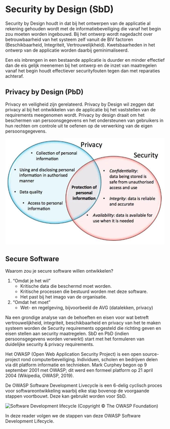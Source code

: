 # Security by Design (SbD)

Security by Design houdt in dat bij het ontwerpen van de applicatie al rekening gehouden wordt met de informatiebeveiliging die vanaf het begin zou moeten worden ingebouwd. Bij het ontwerp wordt nagedacht over betrouwbaarheid van het systeem zelf vanuit de BIV factoren (Beschikbaarheid, Integriteit, Vertrouwelijkheid). Kwetsbaarheden in het ontwerp van de applicatie worden daarbij geminimaliseerd.

Een eis inbrengen in een bestaande applicatie is duurder en minder effectief dan de eis gelijk meenemen bij het ontwerp en de inzet van maatregelen vanaf het begin houdt effectiever securityfouten tegen dan met reparaties achteraf. 

## Privacy by Design (PbD)

Privacy en veiligheid zijn gerelateerd. Privacy by Design wil zeggen dat privacy al bij het ontwikkelen van de applicatie bij het vaststellen van de requirements meegenomen wordt. Privacy by design draait om het beschermen van persoonsgegevens en het ondersteunen van gebruikers in hun rechten om controle uit te oefenen op de verwerking van de eigen persoonsgegevens.

![(Information Security vs Privacy, are the Lines Blurring?, 2019)](../.gitbook/assets/E_l8S-yWEAE7uwm.jpg)

## Secure Software

Waarom zou je secure software willen ontwikkelen?

1. “Omdat je het wil”
   * Kritische data die beschermd moet worden. 
   * Kritische processen die bestuurd worden met deze software. 
   * Het past bij het imago van de organisatie.
2. “Omdat het moet”
   * Wet- en regelgeving, bijvoorbeeld de AVG (datalekken, privacy)

Na een grondige analyse van de behoeften en eisen voor wat betreft vertrouwelijkheid, integriteit, beschikbaarheid en privacy van het te maken systeem worden de Security requirements opgesteld die richting geven en eisen stellen aan security maatregelen. SbD en PbD (indien persoonsgegevens worden verwerkt) start met het formuleren van duidelijke security & privacy requirements. 

Het OWASP (Open Web Application Security Project) is een open source-project rond computerbeveiliging. Individuen, scholen en bedrijven delen via dit platform informatie en technieken. Mark Curphey begon op 9 september 2001 met OWASP; dit werd een formeel platform op 21 april 2004 (Wikipedia, OWASP, 2019).

De OWASP Software Development Livecycle is een 6-delig cyclisch proces voor softwareontwikkeling waarbij elke stap bovenop de voorgaande stappen voortbouwt. Deze kan gebruikt worden voor SbD.

![ Software Development lifecycle (Copyright © The OWASP Foundation)](../.gitbook/assets/slide\_5.jpg)

In deze reader volgen we de stappen van deze OWASP Software Development Lifecycle. 







